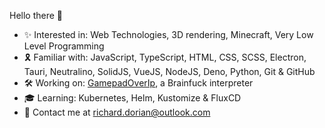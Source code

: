 Hello there 👋

- ✨ Interested in: Web Technologies, 3D rendering, Minecraft, Very Low Level Programming
- 🎗️ Familiar with: JavaScript, TypeScript, HTML, CSS, SCSS, Electron, Tauri, Neutralino, SolidJS, VueJS, NodeJS, Deno, Python, Git & GitHub
- 🛠️ Working on: [GamepadOverIp](https://github.com/GamepadOverIp), a Brainfuck interpreter
- 🎓 Learning: Kubernetes, Helm, Kustomize & FluxCD
- 📩 Contact me at richard.dorian@outlook.com

